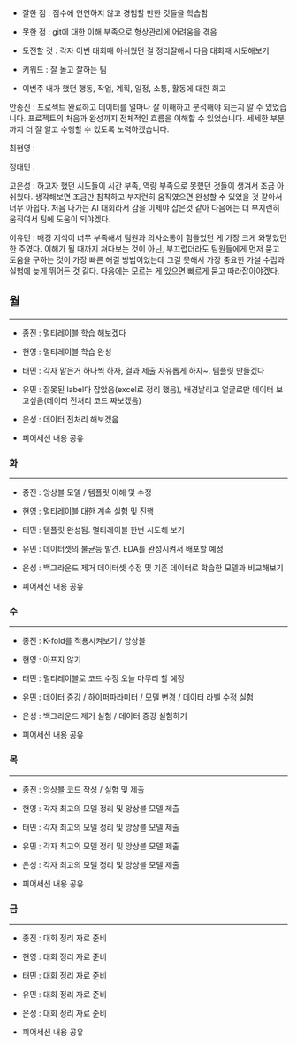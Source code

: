 - 잘한 점 : 점수에 연연하지 않고 경험할 만한 것들을 학습함

- 못한 점 :  git에 대한 이해 부족으로 형상관리에 어려움을 겪음
    
- 도전할 것 : 각자 이번 대회때 아쉬웠던 걸 정리잘해서 다음 대회때 시도해보기

- 키워드 : 잘 놀고 잘하는 팀

- 이번주 내가 했던 행동, 작업, 계획, 일정, 소통, 활동에 대한 회고

안종진 : 프로젝트 완료하고 데이터를 얼마나 잘 이해하고 분석해야 되는지 알 수 있었습니다.
프로젝트의 처음과 완성까지 전체적인 흐름을 이해할 수 있었습니다.
세세한 부분까지 더 잘 알고 수행할 수 있도록 노력하겠습니다. 

최현영 : 

정태민 : 

고은성 : 하고자 했던 시도들이 시간 부족, 역량 부족으로 못했던 것들이 생겨서 조금 아쉬웠다. 생각해보면 조금만 침착하고
부지런히 움직였으면 완성할 수 있었을 것 같아서 너무 아쉽다. 처음 나가는 AI 대회라서 감을 이제야 잡은것 같아 다음에는 더 부지런히 움직여서 팀에 도움이 되야겠다.

이유민 : 배경 지식이 너무 부족해서 팀원과 의사소통이 힘들었던 게 가장 크게 와닿았던 한 주였다. 이해가 될 때까지 쳐다보는 것이 아닌, 부끄럽더라도 팀원들에게 먼저 묻고 도움을 구하는 것이 가장 빠른 해결 방법이었는데 그걸 못해서 가장 중요한 가설 수립과 실험에 늦게 뛰어든 것 같다. 다음에는 모르는 게 있으면 빠르게 묻고 따라잡아야겠다.

## 월

---

- 종진 : 멀티레이블 학습 해보겠다
- 현영 : 멀티레이블 학습 완성
- 태민 : 각자 맡은거 하나씩 하자, 결과 제출 자유롭게 하자~, 템플릿 만들겠다
- 유민 : 잘못된 label다 잡았음(excel로 정리 했음), 배경날리고 얼굴로만 데이터 보고싶음(데이터 전처리 코드 짜보겠음)
- 은성 : 데이터 전처리 해보겠음

- 피어세션 내용 공유

### 화

---

- 종진 : 앙상블 모델 / 템플릿 이해 및 수정
- 현영 : 멀티레이블 대한 계속 실험 및 진행
- 태민 : 템플릿 완성됨. 멀티레이블 한번 시도해 보기
- 유민 : 데이터셋의 불균등 발견. EDA를 완성시켜서 배포할 예정
- 은성 : 백그라운드 제거 데이터셋 수정 및 기존 데이터로 학습한 모델과 비교해보기

- 피어세션 내용 공유
  
### 수

---

- 종진 : K-fold를 적용시켜보기 / 앙상블
- 현영 : 아프지 않기
- 태민 : 멀티레이블로 코드 수정 오늘 마무리 할 예정
- 유민 : 데이터 증강 / 하이퍼파라미터 / 모델 변경 / 데이터 라벨 수정 실험 
- 은성 : 백그라운드 제거 실험 / 데이터 증강 실험하기

- 피어세션 내용 공유

### 목

---

- 종진 : 앙상블 코드 작성 / 실험 및 제출
- 현영 : 각자 최고의 모델 정리 및 앙상블 모델 제출
- 태민 : 각자 최고의 모델 정리 및 앙상블 모델 제출
- 유민 : 각자 최고의 모델 정리 및 앙상블 모델 제출
- 은성 : 각자 최고의 모델 정리 및 앙상블 모델 제출

- 피어세션 내용 공유

### 금

---

- 종진 : 대회 정리 자료 준비
- 현영 : 대회 정리 자료 준비
- 태민 : 대회 정리 자료 준비
- 유민 : 대회 정리 자료 준비
- 은성 : 대회 정리 자료 준비

- 피어세션 내용 공유
